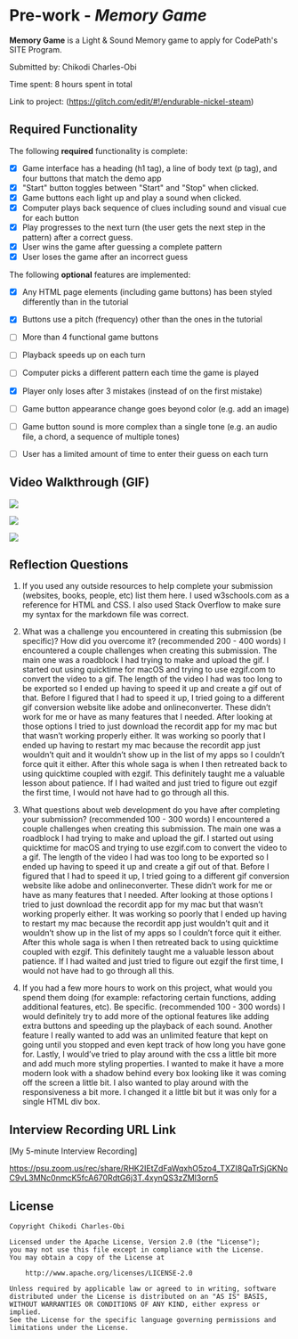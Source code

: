 # Pre-work - *Memory Game*

**Memory Game** is a Light & Sound Memory game to apply for CodePath's SITE Program. 

Submitted by: Chikodi Charles-Obi

Time spent: 8 hours spent in total

Link to project: (https://glitch.com/edit/#!/endurable-nickel-steam)

## Required Functionality

The following **required** functionality is complete:

* [X] Game interface has a heading (h1 tag), a line of body text (p tag), and four buttons that match the demo app
* [X] "Start" button toggles between "Start" and "Stop" when clicked. 
* [X] Game buttons each light up and play a sound when clicked. 
* [X] Computer plays back sequence of clues including sound and visual cue for each button
* [X] Play progresses to the next turn (the user gets the next step in the pattern) after a correct guess. 
* [X] User wins the game after guessing a complete pattern
* [X] User loses the game after an incorrect guess

The following **optional** features are implemented:

* [X] Any HTML page elements (including game buttons) has been styled differently than in the tutorial
* [X] Buttons use a pitch (frequency) other than the ones in the tutorial
* [ ] More than 4 functional game buttons
* [ ] Playback speeds up on each turn
* [ ] Computer picks a different pattern each time the game is played
* [X] Player only loses after 3 mistakes (instead of on the first mistake)
* [ ] Game button appearance change goes beyond color (e.g. add an image)
* [ ] Game button sound is more complex than a single tone (e.g. an audio file, a chord, a sequence of multiple tones)
* [ ] User has a limited amount of time to enter their guess on each turn


## Video Walkthrough (GIF)
![](https://i.imgur.com/YO8a3VM.gif)

![](https://i.imgur.com/AA7TYii.gif)

![](https://i.imgur.com/IyTm4dR.gif)


## Reflection Questions
1. If you used any outside resources to help complete your submission (websites, books, people, etc) list them here. 
I used w3schools.com as a reference for HTML and CSS. I also used Stack Overflow to make sure my syntax for the markdown file was correct.

2. What was a challenge you encountered in creating this submission (be specific)? How did you overcome it? (recommended 200 - 400 words) 
I encountered a couple challenges when creating this submission. The main one was a roadblock I had trying to make and upload the gif. I started out using quicktime for macOS and trying to use ezgif.com to convert the video to a gif. The length of the video I had was too long to be exported so I ended up having to speed it up and create a gif out of that. Before I figured that I had to speed it up, I tried going to a different gif conversion website like adobe and onlineconverter. These didn’t work for me or have as many features that I needed. After looking at those options I tried to just download the recordit app for my mac but that wasn’t working properly either. It was working so poorly that I ended up having to restart my mac because the recordit app just wouldn’t quit and it wouldn’t show up in the list of my apps so I couldn’t force quit it either. After this whole saga is when I then retreated back to using quicktime coupled with ezgif. This definitely taught me a valuable lesson about patience. If I had waited and just tried to figure out ezgif the first time, I would not have had to go through all this.

3. What questions about web development do you have after completing your submission? (recommended 100 - 300 words) 
I encountered a couple challenges when creating this submission. The main one was a roadblock I had trying to make and upload the gif. I started out using quicktime for macOS and trying to use ezgif.com to convert the video to a gif. The length of the video I had was too long to be exported so I ended up having to speed it up and create a gif out of that. Before I figured that I had to speed it up, I tried going to a different gif conversion website like adobe and onlineconverter. These didn’t work for me or have as many features that I needed. After looking at those options I tried to just download the recordit app for my mac but that wasn’t working properly either. It was working so poorly that I ended up having to restart my mac because the recordit app just wouldn’t quit and it wouldn’t show up in the list of my apps so I couldn’t force quit it either. After this whole saga is when I then retreated back to using quicktime coupled with ezgif. This definitely taught me a valuable lesson about patience. If I had waited and just tried to figure out ezgif the first time, I would not have had to go through all this.

4. If you had a few more hours to work on this project, what would you spend them doing (for example: refactoring certain functions, adding additional features, etc). Be specific. (recommended 100 - 300 words) 
I would definitely try to add more of the optional features like adding extra buttons and speeding up the playback of each sound. Another feature I really wanted to add was an unlimited feature that kept on going until you stopped and even kept track of how long you have gone for. Lastly, I would’ve tried to play around with the css a little bit more and add much more styling properties. I wanted to make it have a more modern look with a shadow behind every box looking like it was coming off the screen a little bit. I also wanted to play around with the responsiveness a bit more. I changed it a little bit but it was only for a single HTML div box.




## Interview Recording URL Link

[My 5-minute Interview Recording]

https://psu.zoom.us/rec/share/RHK2IEtZdFaWqxhO5zo4_TXZI8QaTrSjGKNoC9vL3MNc0nmcK5fcA670RdtG6j3T.4xynQS3zZMl3orn5




## License

    Copyright Chikodi Charles-Obi

    Licensed under the Apache License, Version 2.0 (the "License");
    you may not use this file except in compliance with the License.
    You may obtain a copy of the License at

        http://www.apache.org/licenses/LICENSE-2.0

    Unless required by applicable law or agreed to in writing, software
    distributed under the License is distributed on an "AS IS" BASIS,
    WITHOUT WARRANTIES OR CONDITIONS OF ANY KIND, either express or implied.
    See the License for the specific language governing permissions and
    limitations under the License.
